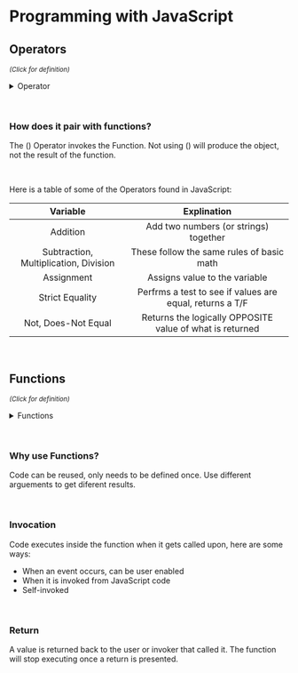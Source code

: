 # Programming with JavaScript


## Operators

<sup>*(Click for definition)*</sup>

<details>
<summary>Operator</summary>
<p> 

A mathematical symbol that produces a result based on two values also known as variables.

</p>
</details>

&nbsp;

### How does it pair with functions?

The () Operator invokes the Function. Not using () will produce the object, not the result of the function.

&nbsp;

Here is a table of some of the Operators found in JavaScript:

|    Variable                            |               Explination                                |
|      :---:                             |                  :---:                                   |
| Addition                               | Add two numbers (or strings) together                    |
| Subtraction, Multiplication, Division  | These follow the same rules of basic math                |
| Assignment                             | Assigns value to the variable                            |
| Strict Equality                        | Perfrms a test to see if values are equal, returns a T/F |
| Not, Does-Not Equal                    | Returns the logically OPPOSITE value of what is returned |

&nbsp;

## Functions

<sup>*(Click for definition)*</sup>

<details>
<summary>Functions</summary>
<p> 

A block of code used to perform a particular task. Something must call/invoke the function in order to execute it.

</p>
</details>

&nbsp;

### Why use Functions?

Code can be reused, only needs to be defined once.
Use different arguements to get diferent results.

&nbsp;

### Invocation

Code executes inside the function when it gets called upon, here are some ways:

- When an event occurs, can be user enabled
- When it is invoked from JavaScript code
- Self-invoked

&nbsp;

### Return

A value is returned back to the user or invoker that called it. The function will stop executing once a return is presented.
